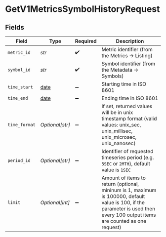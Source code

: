 # GetV1MetricsSymbolHistoryRequest


## Fields

| Field                                                                                                                                                                        | Type                                                                                                                                                                         | Required                                                                                                                                                                     | Description                                                                                                                                                                  |
| ---------------------------------------------------------------------------------------------------------------------------------------------------------------------------- | ---------------------------------------------------------------------------------------------------------------------------------------------------------------------------- | ---------------------------------------------------------------------------------------------------------------------------------------------------------------------------- | ---------------------------------------------------------------------------------------------------------------------------------------------------------------------------- |
| `metric_id`                                                                                                                                                                  | *str*                                                                                                                                                                        | :heavy_check_mark:                                                                                                                                                           | Metric identifier (from the Metrics -> Listing)                                                                                                                              |
| `symbol_id`                                                                                                                                                                  | *str*                                                                                                                                                                        | :heavy_check_mark:                                                                                                                                                           | Symbol identifier (from the Metadata -> Symbols)                                                                                                                             |
| `time_start`                                                                                                                                                                 | [date](https://docs.python.org/3/library/datetime.html#date-objects)                                                                                                         | :heavy_minus_sign:                                                                                                                                                           | Starting time in ISO 8601                                                                                                                                                    |
| `time_end`                                                                                                                                                                   | [date](https://docs.python.org/3/library/datetime.html#date-objects)                                                                                                         | :heavy_minus_sign:                                                                                                                                                           | Ending time in ISO 8601                                                                                                                                                      |
| `time_format`                                                                                                                                                                | *Optional[str]*                                                                                                                                                              | :heavy_minus_sign:                                                                                                                                                           | If set, returned values will be in unix timestamp format (valid values: unix_sec, unix_millisec, unix_microsec, unix_nanosec)                                                |
| `period_id`                                                                                                                                                                  | *Optional[str]*                                                                                                                                                              | :heavy_minus_sign:                                                                                                                                                           | Identifier of requested timeseries period (e.g. `5SEC` or `2MTH`), default value is `1SEC`                                                                                   |
| `limit`                                                                                                                                                                      | *Optional[int]*                                                                                                                                                              | :heavy_minus_sign:                                                                                                                                                           | Amount of items to return (optional, mininum is 1, maximum is 100000, default value is 100, if the parameter is used then every 100 output items are counted as one request) |